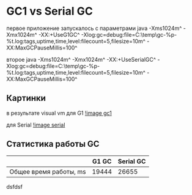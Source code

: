 # GC1 vs Serial GC

первое приложение запускалось с параметрами
java -Xms1024m^
 -Xmx1024m^
 -XX:+UseG1GC^
 -Xlog:gc=debug:file=C:\temp\gc-%p-%t.log:tags,uptime,time,level:filecount=5,filesize=10m^
 -XX:MaxGCPauseMillis=100^

второе 
java -Xms1024m^
 -Xmx1024m^
 -XX:+UseSerialGC^
 -Xlog:gc=debug:file=C:\temp\gc-%p-%t.log:tags,uptime,time,level:filecount=5,filesize=10m^
 -XX:MaxGCPauseMillis=100^


## Картинки
в результате visual vm
для G1
[!image gc1](file://C:\work\java\otus_java_2020_09\L08-gc\gc-gc1.png)

для Serial
[!image serial](file://C:\work\java\otus_java_2020_09\L08-gc\gc-serial.png)

## Статистика работы GC

|                        |  G1 GC       |  Serial GC |
|------------------------|--------------|------------|
| Общее время работы, ms | 19444        | 26655      |


dsfdsf